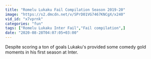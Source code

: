 ```yaml
---
title: "Romelu Lukaku Fail Compilation Season 2019-20"
image: "https://s2.dmcdn.net/v/SPrD01VG7467KNCgX/x240"
vid_id: "x7vprnk"
categories: "fun"
tags: ["Romelu Lukaku Inter Fail","Fail compilation",]
date: "2020-08-28T04:07:05+03:00"
---
```

Despite scoring a ton of goals Lukaku's provided some comedy gold moments in his first season at Inter.
